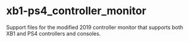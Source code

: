 # xb1-ps4_controller_monitor
Support files for the modified 2019 controller monitor that supports both XB1 and PS4 controllers and consoles.
